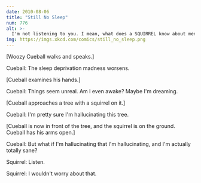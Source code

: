 ```yaml
---
date: 2010-08-06
title: "Still No Sleep"
num: 776
alt: >-
  I'm not listening to you. I mean, what does a SQUIRREL know about mental health?
img: https://imgs.xkcd.com/comics/still_no_sleep.png
---
```

[Woozy Cueball walks and speaks.]

Cueball: The sleep deprivation madness worsens.

[Cueball examines his hands.]

Cueball: Things seem unreal. Am I even awake? Maybe I'm dreaming.

[Cueball approaches a tree with a squirrel on it.]

Cueball: I'm pretty sure I'm hallucinating this tree.

[Cueball is now in front of the tree, and the squirrel is on the ground. Cueball has his arms open.]

Cueball: But what if I'm hallucinating that I'm hallucinating, and I'm actually totally sane?

Squirrel: Listen.

Squirrel: I wouldn't worry about that.